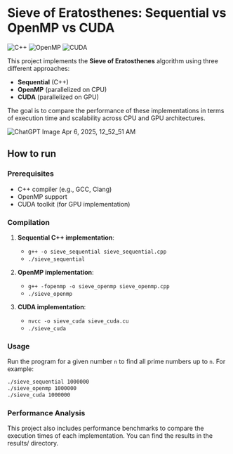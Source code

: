 # Sieve of Eratosthenes: Sequential vs OpenMP vs CUDA

![C++](https://img.shields.io/badge/C%2B%2B-17-blue?style=flat-square)
![OpenMP](https://img.shields.io/badge/OpenMP-4.5-5e9c40?style=flat-square)
![CUDA](https://img.shields.io/badge/CUDA-11.2-76b900?style=flat-square)

This project implements the **Sieve of Eratosthenes** algorithm using three different approaches:
- **Sequential** (C++)
- **OpenMP** (parallelized on CPU)
- **CUDA** (parallelized on GPU)

The goal is to compare the performance of these implementations in terms of execution time and scalability across CPU and GPU architectures.

![ChatGPT Image Apr 6, 2025, 12_52_51 AM](https://github.com/user-attachments/assets/aa51ff30-f217-4aed-8532-977ab46250c4)

## How to run

### Prerequisites

- C++ compiler (e.g., GCC, Clang)
- OpenMP support
- CUDA toolkit (for GPU implementation)

### Compilation

1. **Sequential C++ implementation**:
   - `g++ -o sieve_sequential sieve_sequential.cpp`
   - `./sieve_sequential`

2. **OpenMP implementation**:
   - `g++ -fopenmp -o sieve_openmp sieve_openmp.cpp`
   - `./sieve_openmp`

3. **CUDA implementation**:
   - `nvcc -o sieve_cuda sieve_cuda.cu`
   - `./sieve_cuda`

### Usage

Run the program for a given number `n` to find all prime numbers up to `n`. For example:

```bash
./sieve_sequential 1000000
./sieve_openmp 1000000
./sieve_cuda 1000000
```

### Performance Analysis


This project also includes performance benchmarks to compare the execution times of each implementation. You can find the results in the results/ directory.
